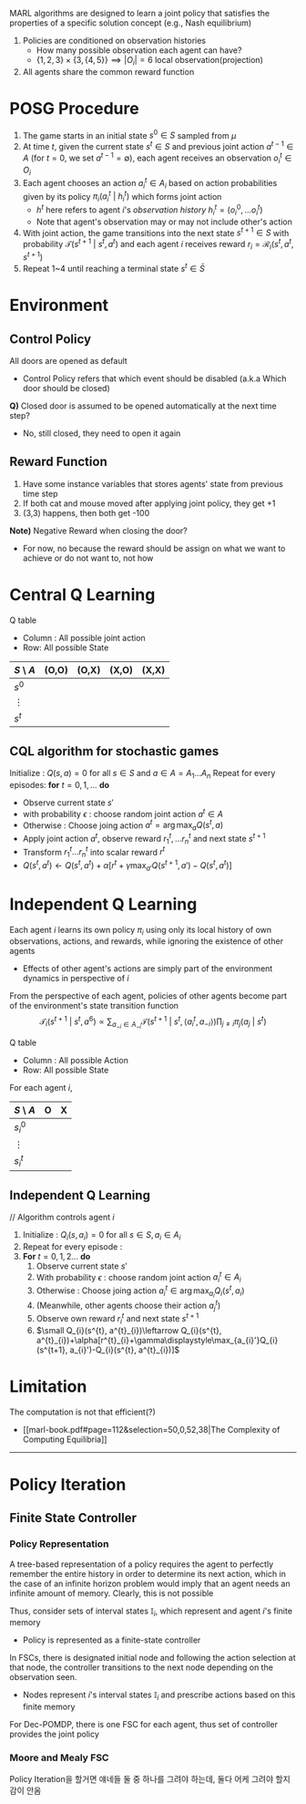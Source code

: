 MARL algorithms are designed to learn a joint policy that satisfies the properties of a specific solution concept (e.g., Nash equilibrium)

1. Policies are conditioned on observation histories
	- How many possible observation each agent can have?
	- $\{ 1,2,3 \}\times \{ 3, \{ 4,5 \} \}\implies |O_{i}|=6$ local observation(projection)
2. All agents share the common reward function

# POSG Procedure
1. The game starts in an initial state $s^{0}\in S$ sampled from $\mu$
2. At time $t$, given the current state $s^{t}\in S$ and previous joint action $a^{t-1}\in A$ (for $t=0$, we set $a^{t-1}=\emptyset$), each agent receives an observation $o^{t}_{i}\in O_{i}$
3. Each agent chooses an action $a^{t}_{i}\in A_{i}$ based on action probabilities given by its policy $\pi_{i}(a^{t}_{i}\text{ | }h^{t}_{i})$ which forms joint action
	- $h^{t}$ here refers to agent $i$'s *observation history* $h^{t}_{i}=(o^{0}_{i}, \dots o^{t}_{i})$
	- Note that agent's observation may or may not include other's action
4. With joint action, the game transitions into the next state $s^{t+1}\in S$ with probability $\mathcal{T}(s^{t+1}\text{ | }s^{t}, a^{t})$ and each agent $i$ receives reward $r_{i}=\mathcal{R}_{i}(s^{t}, a^{t}, s^{t+1})$
5. Repeat 1~4 until reaching a terminal state $s^{t}\in \bar{S}$

# Environment
## Control Policy
All doors are opened as default
- Control Policy refers that which event should be disabled (a.k.a Which door should be closed)

**Q)** Closed door is assumed to be opened automatically at the next time step?
- No, still closed, they need to open it again

## Reward Function
1. Have some instance variables that stores agents' state from previous time step
2. If both cat and mouse moved after applying joint policy, they get +1
3. (3,3) happens, then both get -100

**Note)**
Negative Reward when closing the door?
- For now, no because the reward should be assign on what we want to achieve or do not want to, not how

# Central Q Learning
Q table
- Column : All possible joint action
- Row: All possible State

| $S$ \ $A$ | (O,O) | (O,X) | (X,O) | (X,X) |
| --------- | ----- | ----- | ----- | ----- |
| $s^{0}$   |       |       |       |       |
| $\vdots$  |       |       |       |       |
| $s^{t}$   |       |       |       |       |

## CQL algorithm for stochastic games
Initialize : $Q(s,a)=0$ for all $s\in S$ and $a\in A=A_{1}\dots A_{n}$
Repeat for every episodes:
**for** $t=0,1,\dots$ **do**
- Observe current state $s'$
- with probability $\epsilon$ : choose random joint action $a^{t}\in A$
- Otherwise : Choose joing action $a^{t}=\arg\max_{a}Q(s^{t}, a)$
- Apply joint action $a^{t}$, observe reward $r^{t}_{1}, \dots r^{t}_{n}$ and next state $s^{t+1}$
- Transform $r^{t}_{1}\dots r^{t}_{n}$ into scalar reward $r^{t}$
- $Q(s^{t}, a^{t})\leftarrow Q(s^{t}, a^{t})+\alpha[r^{t}+\gamma\displaystyle\max_{a'}Q(s^{t+1}, a')-Q(s^{t}, a^{t})]$
# Independent Q Learning
Each agent $i$ learns its own policy $\pi_{i}$ using only its local history of own observations, actions, and rewards, while ignoring the existence of other agents
- Effects of other agent's actions are simply part of the environment dynamics in perspective of $i$

From the perspective of each agent, policies of other agents become part of the environment's state transition function
$$\mathcal{T}_{i}(s^{t+1}\text{ | }s^{t}, a^{6})\propto \sum_{a_{-i}\in A_{-i}}\mathcal{T}(s^{t+1}\text{ | }s^{t},\langle a^{t}_{i}, a_{-i} \rangle)\prod_{j\neq i}\pi_{j}(a_{j}\text{ | }s^{t})$$

Q table
- Column : All possible Action
- Row: All possible State

For each agent $i$,

| $S$ \ $A$   | O   | X   |
| ----------- | --- | --- |
| $s^{0}_{i}$ |     |     |
| $\vdots$    |     |     |
| $s^{t}_{i}$ |     |     |

## Independent Q Learning
// Algorithm controls agent $i$
1. Initialize : $Q_{i}(s, a_{i})=0$ for all $s\in S, a_{i}\in A_{i}$
2. Repeat for every episode : 
3. **For** $t=0,1,2\dots$ **do** 
	1. Observe current state $s'$
	2. With probability $\epsilon$ : choose random joint action $a^{t}_{i}\in A_{i}$
	3. Otherwise : Choose joing action $a^{t}_{i}\in\arg\max_{a_{i}}Q_{i}(s^{t}, a_{i})$
	4. (Meanwhile, other agents choose their action $a_{j}^{t}$)
	5. Observe own reward $r_{i}^{t}$ and next state $s^{t+1}$
	6. $\small Q_{i}(s^{t}, a^{t}_{i})\leftarrow Q_{i}(s^{t}, a^{t}_{i})+\alpha[r^{t}_{i}+\gamma\displaystyle\max_{a_{i}'}Q_{i}(s^{t+1}, a_{i}')-Q_{i}(s^{t}, a^{t}_{i})]$
# Limitation
The computation is not that efficient(?)
- [[marl-book.pdf#page=112&selection=50,0,52,38|The Complexity of Computing Equilibria]]

---
# Policy Iteration
## Finite State Controller
### Policy Representation
A tree-based representation of a policy requires the agent to perfectly remember the entire history in order to determine its next action, which in the case of an infinite horizon problem would imply that an agent needs an infinite amount of memory. Clearly, this is not possible

Thus, consider sets of interval states $\mathbb{I}_{i}$, which represent and agent $i$'s finite memory
- Policy is represented as a finite-state controller

In FSCs, there is designated initial node and following the action selection at that node, the controller transitions to the next node depending on the observation seen.
- Nodes represent $i$'s interval states $\mathbb{I}_{i}$ and prescribe actions based on this finite memory

For Dec-POMDP, there is one FSC for each agent, thus set of controller provides the joint policy

### Moore and Mealy FSC
Policy Iteration을 할거면 얘네들 둘 중 하나를 그려야 하는데, 둘다 어케 그려야 할지 감이 안옴
